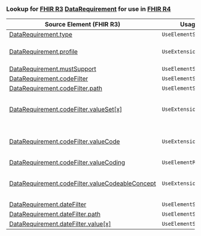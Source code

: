 ### Lookup for [FHIR R3](https://hl7.org/fhir/STU3/) [DataRequirement](https://hl7.org/fhir/STU3/DataRequirement.html) for use in [FHIR R4](https://hl7.org/fhir/R4/)

| Source Element (FHIR R3) | Usage | Target |
| -------------- | ----- | ------ |
| [DataRequirement.type](https://hl7.org/fhir/STU3/DataRequirement.html#resource) | `UseElementSameName` | [DataRequirement.type](https://hl7.org/fhir/R4/DataRequirement.html#resource) |
| [DataRequirement.profile](https://hl7.org/fhir/STU3/DataRequirement.html#resource) | `UseExtension` | [http://hl7.org/fhir/3.0/StructureDefinition/extension-DataRequirement.profile](StructureDefinition-ext-R3-DataRequirement.profile.html) |
| [DataRequirement.mustSupport](https://hl7.org/fhir/STU3/DataRequirement.html#resource) | `UseElementSameName` | [DataRequirement.mustSupport](https://hl7.org/fhir/R4/DataRequirement.html#resource) |
| [DataRequirement.codeFilter](https://hl7.org/fhir/STU3/DataRequirement.html#resource) | `UseElementSameName` | [DataRequirement.codeFilter](https://hl7.org/fhir/R4/DataRequirement.html#resource) |
| [DataRequirement.codeFilter.path](https://hl7.org/fhir/STU3/DataRequirement.html#resource) | `UseElementSameName` | [DataRequirement.codeFilter.path](https://hl7.org/fhir/R4/DataRequirement.html#resource) |
| [DataRequirement.codeFilter.valueSet[x]](https://hl7.org/fhir/STU3/DataRequirement.html#resource) | `UseExtension` | [http://hl7.org/fhir/3.0/StructureDefinition/extension-DataRequirement.codeFilter.valueSet](StructureDefinition-ext-R3-DataRequirement.co.valueSet.html) |
| [DataRequirement.codeFilter.valueCode](https://hl7.org/fhir/STU3/DataRequirement.html#resource) | `UseExtension` | [http://hl7.org/fhir/3.0/StructureDefinition/extension-DataRequirement.codeFilter.valueCode](StructureDefinition-ext-R3-DataRequirement.co.valueCode.html) |
| [DataRequirement.codeFilter.valueCoding](https://hl7.org/fhir/STU3/DataRequirement.html#resource) | `UseElementRenamed` | [DataRequirement.codeFilter.code](https://hl7.org/fhir/R4/DataRequirement.html#resource) |
| [DataRequirement.codeFilter.valueCodeableConcept](https://hl7.org/fhir/STU3/DataRequirement.html#resource) | `UseExtension` | [http://hl7.org/fhir/3.0/StructureDefinition/extension-DataRequirement.codeFilter.valueCodeableConcept](StructureDefinition-ext-R3-DataRequirement.co.valueCodeableConcept.html) |
| [DataRequirement.dateFilter](https://hl7.org/fhir/STU3/DataRequirement.html#resource) | `UseElementSameName` | [DataRequirement.dateFilter](https://hl7.org/fhir/R4/DataRequirement.html#resource) |
| [DataRequirement.dateFilter.path](https://hl7.org/fhir/STU3/DataRequirement.html#resource) | `UseElementSameName` | [DataRequirement.dateFilter.path](https://hl7.org/fhir/R4/DataRequirement.html#resource) |
| [DataRequirement.dateFilter.value[x]](https://hl7.org/fhir/STU3/DataRequirement.html#resource) | `UseElementSameName` | [DataRequirement.dateFilter.value[x]](https://hl7.org/fhir/R4/DataRequirement.html#resource) |
